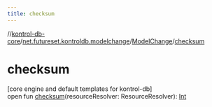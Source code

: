 ```yaml
---
title: checksum
---
```

//[kontrol-db-core](../../../index.html)/[net.futureset.kontroldb.modelchange](../index.html)/[ModelChange](index.html)/[checksum](checksum.html)



# checksum



[core engine and default templates for kontrol-db]\
open fun [checksum](checksum.html)(resourceResolver: ResourceResolver): [Int](https://kotlinlang.org/api/latest/jvm/stdlib/kotlin/-int/index.html)




